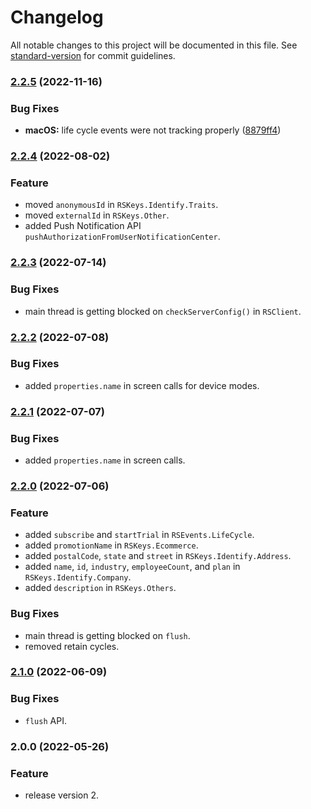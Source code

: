 # Changelog

All notable changes to this project will be documented in this file. See [standard-version](https://github.com/conventional-changelog/standard-version) for commit guidelines.

### [2.2.5](https://github.com/rudderlabs/rudder-sdk-ios/compare/v2.1.0...v2.2.5) (2022-11-16)


### Bug Fixes

* **macOS:** life cycle events were not tracking properly ([8879ff4](https://github.com/rudderlabs/rudder-sdk-ios/commit/8879ff40af77aabe3e3f842a52eb38f52576e83f))

### [2.2.4](https://github.com/rudderlabs/rudder-sdk-ios/compare/v2.2.3...v2.2.4) (2022-08-02)


### Feature

* moved `anonymousId` in `RSKeys.Identify.Traits`.
* moved `externalId` in `RSKeys.Other`.
* added Push Notification API `pushAuthorizationFromUserNotificationCenter`.

### [2.2.3](https://github.com/rudderlabs/rudder-sdk-ios/compare/v2.2.2...v2.2.3) (2022-07-14)


### Bug Fixes

* main thread is getting blocked on `checkServerConfig()` in `RSClient`.

### [2.2.2](https://github.com/rudderlabs/rudder-sdk-ios/compare/v2.2.1...v2.2.2) (2022-07-08)


### Bug Fixes

* added `properties.name` in screen calls for device modes.

### [2.2.1](https://github.com/rudderlabs/rudder-sdk-ios/compare/v2.2.0...v2.2.1) (2022-07-07)


### Bug Fixes

* added `properties.name` in screen calls.

### [2.2.0](https://github.com/rudderlabs/rudder-sdk-ios/compare/v2.1.0...v2.2.0) (2022-07-06)


### Feature

* added `subscribe` and `startTrial` in `RSEvents.LifeCycle`.
* added `promotionName` in `RSKeys.Ecommerce`.
* added `postalCode`, `state` and `street` in `RSKeys.Identify.Address`.
* added `name`, `id`, `industry`, `employeeCount`, and `plan` in `RSKeys.Identify.Company`.
* added `description` in `RSKeys.Others`.


### Bug Fixes

* main thread is getting blocked on `flush`.
* removed retain cycles.


### [2.1.0](https://github.com/rudderlabs/rudder-sdk-ios/compare/v2.0.0...v2.1.0) (2022-06-09)


### Bug Fixes

* `flush` API.

### 2.0.0 (2022-05-26)


### Feature

* release version 2.
